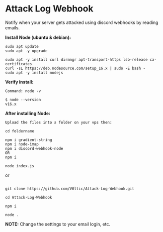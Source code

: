 # Attack Log Webhook
 Notify when your server gets attacked using discord webhooks by reading emails.

**Install Node (ubuntu & debian):**
```
sudo apt update
sudo apt -y upgrade

sudo apt -y install curl dirmngr apt-transport-https lsb-release ca-certificates
curl -sL https://deb.nodesource.com/setup_16.x | sudo -E bash -
sudo apt -y install nodejs
```

**Verify install:**
```
Command: node -v

$ node --version
v16.x
```

**After installing Node:**
```
Upload the files into a folder on your vps then:

cd foldername

npm i gradient-string
npm i node-imap
npm i discord-webhook-node
OR
npm i

node index.js
```

or

```

git clone https://github.com/V0ltic/Attack-Log-Webhook.git

cd Attack-Log-Webhook

npm i

node .
```

**NOTE:** Change the settings to your email login, etc.
